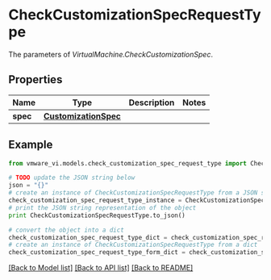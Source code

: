 # CheckCustomizationSpecRequestType

The parameters of *VirtualMachine.CheckCustomizationSpec*. 

## Properties
Name | Type | Description | Notes
------------ | ------------- | ------------- | -------------
**spec** | [**CustomizationSpec**](CustomizationSpec.md) |  | 

## Example

```python
from vmware_vi.models.check_customization_spec_request_type import CheckCustomizationSpecRequestType

# TODO update the JSON string below
json = "{}"
# create an instance of CheckCustomizationSpecRequestType from a JSON string
check_customization_spec_request_type_instance = CheckCustomizationSpecRequestType.from_json(json)
# print the JSON string representation of the object
print CheckCustomizationSpecRequestType.to_json()

# convert the object into a dict
check_customization_spec_request_type_dict = check_customization_spec_request_type_instance.to_dict()
# create an instance of CheckCustomizationSpecRequestType from a dict
check_customization_spec_request_type_form_dict = check_customization_spec_request_type.from_dict(check_customization_spec_request_type_dict)
```
[[Back to Model list]](../README.md#documentation-for-models) [[Back to API list]](../README.md#documentation-for-api-endpoints) [[Back to README]](../README.md)


